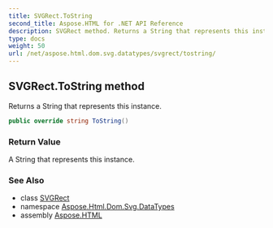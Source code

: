 ```yaml
---
title: SVGRect.ToString
second_title: Aspose.HTML for .NET API Reference
description: SVGRect method. Returns a String that represents this instance
type: docs
weight: 50
url: /net/aspose.html.dom.svg.datatypes/svgrect/tostring/
---
```

## SVGRect.ToString method

Returns a String that represents this instance.

```csharp
public override string ToString()
```

### Return Value

A String that represents this instance.

### See Also

* class [SVGRect](../)
* namespace [Aspose.Html.Dom.Svg.DataTypes](../../svgrect/)
* assembly [Aspose.HTML](../../../)
